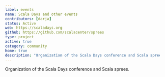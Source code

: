 ```yaml
---
label: events
name: Scala Days and other events
contributors: [darja]
status: Active
web: https://scaladays.org
github: https://github.com/scalacenter/sprees
type: project
active: true
category: community
home: true
description: "Organization of the Scala Days conference and Scala sprees."
---
```


Organization of the Scala Days conference and Scala sprees.
